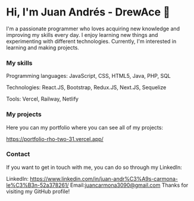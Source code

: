 # Hi, I'm Juan Andrés - DrewAce 👋
I'm a passionate programmer who loves acquiring new knowledge and improving my skills every day. I enjoy learning new things and experimenting with different technologies. Currently, I'm interested in learning and making projects.

### My skills

Programming languages: JavaScript, CSS, HTML5, Java, PHP, SQL

Technologies: React.JS, Bootstrap, Redux.JS, Next.JS, Sequelize

Tools: Vercel, Railway, Netlify

### My projects

Here you can my portfolio where you can see all of my projects:

https://portfolio-rho-two-31.vercel.app/

### Contact

If you want to get in touch with me, you can do so through my LinkedIn:

LinkedIn: https://www.linkedin.com/in/juan-andr%C3%A9s-carmona-le%C3%B3n-52a378261/
Email:juancarmona3090@gmail.com
Thanks for visiting my GitHub profile!
